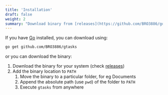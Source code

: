 ```yaml
---
title: 'Installation'
draft: false
weight: 2
summary: "Download binary from [releases](https://github.com/BRO3886/google-tasks-cli/releases) if you know what you're doing. Otherwise, check detailed instructions."
---
```



If you have [Go](https://golang.org/) installed, you can download using:

```bash
go get github.com/BRO3886/gtasks
```
or you can download the binary: 

1. Download the binary for your system (check [releases](https://github.com/BRO3886/google-tasks-cli/releases))
2. Add the binary location to `PATH`
   1. Move the binary to a particular folder, for eg Documents
   2. Append the absolute path (use ```pwd```) of the folder to ```PATH```
   3. Execute ```gtasks``` from anywhere

